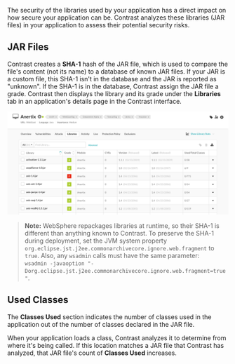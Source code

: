<!--
title: "Library Analysis"
description: "Overview of how libraries are analyzed"
tags: "TeamServer application user library analysis"
-->

The security of the libraries used by your application has a direct impact on how secure your application can be. Contrast analyzes these libraries (JAR files) in your application to assess their potential security risks.

## JAR Files

Contrast creates a **SHA-1** hash of the JAR file, which is used to compare the file's content (not its name) to a database of known JAR files. If your JAR is a custom file, this SHA-1 isn't in the database and the JAR is reported as "unknown". If the SHA-1 is in the database, Contrast assign the JAR file a grade. Contrast then displays the library and its grade under the **Libraries** tab in an application's details page in the Contrast interface.

<a href="assets/images/Application-libraries-tab.png" rel="lightbox" title="View libraries in an application"><img class="thumbnail" src="assets/images/Application-libraries-tab.png"/></a>

>**Note:** WebSphere repackages libraries at runtime, so their SHA-1 is different than anything known to Contrast. To preserve the SHA-1 during deployment, set the JVM system property `org.eclipse.jst.j2ee.commonarchivecore.ignore.web.fragment` to `true`. Also, any `wsadmin` calls must have the same parameter: <br> 
`wsadmin -javaoption "-Dorg.eclipse.jst.j2ee.commonarchivecore.ignore.web.fragment=true"`. 

## Used Classes

The **Classes Used** section indicates the number of classes used in the application out of the number of classes declared in the JAR file.

When your application loads a class, Contrast analyzes it to determine from where it's being called. If this location matches a JAR file that Contrast has analyzed, that JAR file's count of **Classes Used** increases.


